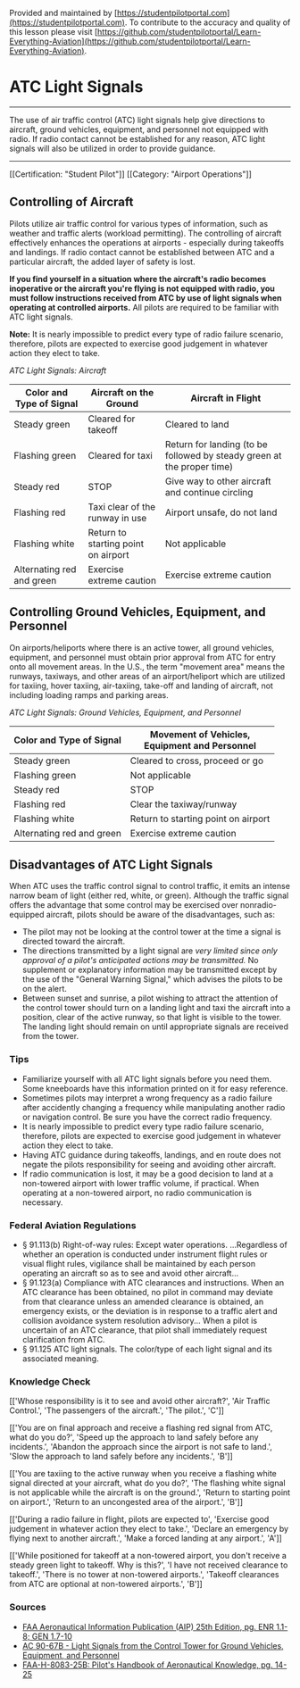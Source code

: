 <!--

*************************************************
Copyright © 2018 by Othneil I. Drew and Student Pilot Portal.

None of the material in this Work supersedes any documents,
procedures, or regulations issued by the Federal Aviation
Administration.

The Licensors does NOT claim copyright on any material published herein
that was taken from United States government sources.

Licensed under the Apache License, Version 2.0 (the "License");
you may not use this file except in compliance with the License.
You may obtain a copy of the License at

http://www.apache.org/licenses/LICENSE-2.0

Unless required by applicable law or agreed to in writing, software
distributed under the License is distributed on an "AS IS" BASIS,
WITHOUT WARRANTIES OR CONDITIONS OF ANY KIND, either express or implied.
See the License for the specific language governing permissions and
limitations under the License.

-->
Provided and maintained by [https://studentpilotportal.com](https://studentpilotportal.com). To contribute to the accuracy and quality of this lesson please visit [https://github.com/studentpilotportal/Learn-Everything-Aviation](https://github.com/studentpilotportal/Learn-Everything-Aviation).

<!-- DO NOT CHANGE OR ALTER TEXT ABOVE -->



# ATC Light Signals

---

The use of air traffic control (ATC) light signals help give directions to aircraft, ground vehicles, equipment, and personnel not equipped with radio. If radio contact cannot be established for any reason, ATC light signals will also be utilized in order to provide guidance.

---


[[Certification: "Student Pilot"]]
[[Category: "Airport Operations"]]



## Controlling of Aircraft

Pilots utilize air traffic control for various types of information, such as weather and traffic alerts (workload permitting). The controlling of aircraft effectively enhances the operations at airports - especially during takeoffs and landings. If radio contact cannot be established between ATC and a particular aircraft, the added layer of safety is lost.

**If you find yourself in a situation where the aircraft's radio becomes inoperative or the aircraft you're flying is not equipped with radio, you must follow instructions received from ATC by use of light signals when operating at controlled airports.** All pilots are required to be familiar with ATC light signals.

**Note:** It is nearly impossible to predict every type of radio failure scenario, therefore, pilots are expected to exercise good judgement in whatever action they elect to take.

_ATC Light Signals: Aircraft_

Color and Type of Signal | Aircraft on the Ground | Aircraft in Flight
------------- | ------------- | ------------- |
Steady green | Cleared for takeoff | Cleared to land
Flashing green | Cleared for taxi | Return for landing (to be followed by steady green at the proper time)
Steady red | STOP | Give way to other aircraft and continue circling
Flashing red | Taxi clear of the runway in use | Airport unsafe, do not land
Flashing white | Return to starting point on airport | Not applicable
Alternating red and green | Exercise extreme caution | Exercise extreme caution



## Controlling Ground Vehicles, Equipment, and Personnel

On airports/heliports where there is an active tower, all ground vehicles, equipment, and personnel must obtain prior approval from ATC for entry onto all movement areas. In the U.S., the term "movement area" means the runways, taxiways, and other areas of an airport/heliport which are utilized for taxiing, hover taxiing, air-taxiing, take-off and landing of aircraft, not including loading ramps and parking areas.

_ATC Light Signals: Ground Vehicles, Equipment, and Personnel_

Color and Type of Signal | Movement of Vehicles,<br />Equipment and Personnel
------------- | -------------
Steady green | Cleared to cross, proceed or go
Flashing green | Not applicable
Steady red | STOP
Flashing red | Clear the taxiway/runway
Flashing white | Return to starting point on airport
Alternating red and green | Exercise extreme caution



## Disadvantages of ATC Light Signals

When ATC uses the traffic control signal to control traffic, it emits an intense narrow beam of light (either red, white, or green). Although the traffic signal offers the advantage that some control may be exercised over nonradio-equipped aircraft, pilots should be aware of the disadvantages, such as:
- The pilot may not be looking at the control tower at the time a signal is directed toward the aircraft.
- The directions transmitted by a light signal are _very limited since only approval of a pilot's anticipated actions may be transmitted._ No supplement or explanatory information may be transmitted except by the use of the "General Warning Signal," which advises the pilots to be on the alert.
- Between sunset and sunrise, a pilot wishing to attract the attention of the control tower should turn on a landing light and taxi the aircraft into a position, clear of the active runway, so that light is visible to the tower. The landing light should remain on until appropriate signals are received from the tower.



### Tips

- Familiarize yourself with all ATC light signals before you need them. Some kneeboards have this information printed on it for easy reference.
- Sometimes pilots may interpret a wrong frequency as a radio failure after accidently changing a frequency while manipulating another radio or navigation control. Be sure you have the correct radio frequency.
- It is nearly impossible to predict every type radio failure scenario, therefore, pilots are expected to exercise good judgement in whatever action they elect to take.
- Having ATC guidance during takeoffs, landings, and en route does not negate the pilots responsibility for seeing and avoiding other aircraft.
- If radio communication is lost, it may be a good decision to land at a non-towered airport with lower traffic volume, if practical. When operating at a non-towered airport, no radio communication is necessary.



### Federal Aviation Regulations

- <span class="badge-warning font-w700 px-1">&#167; 91.113(b)</span> Right-of-way rules: Except water operations. ...Regardless of whether an operation is conducted under instrument flight rules or visual flight rules, vigilance shall be maintained by each person operating an aircraft so as to see and avoid other aircraft...
- <span class="badge-warning font-w700 px-1">&#167; 91.123(a)</span> Compliance with ATC clearances and instructions. When an ATC clearance has been obtained, no pilot in command may deviate from that clearance unless an amended clearance is obtained, an emergency exists, or the deviation is in response to a traffic alert and collision avoidance system resolution advisory... When a pilot is uncertain of an ATC clearance, that pilot shall immediately request clarification from ATC.
- <span class="badge-warning font-w700 px-1">&#167; 91.125</span> ATC light signals. The color/type of each light signal and its associated meaning.



### Knowledge Check

[['Whose responsibility is it to see and avoid other aircraft?', 'Air Traffic Control.', 'The passengers of the aircraft.', 'The pilot.', 'C']]

[['You are on final approach and receive a flashing red signal from ATC, what do you do?', 'Speed up the approach to land safely before any incidents.', 'Abandon the approach since the airport is not safe to land.', 'Slow the approach to land safely before any incidents.', 'B']]

[['You are taxiing to the active runway when you receive a flashing white signal directed at your aircraft, what do you do?', 'The flashing white signal is not applicable while the aircraft is on the ground.', 'Return to starting point on airport.', 'Return to an uncongested area of the airport.', 'B']]

[['During a radio failure in flight, pilots are expected to', 'Exercise good judgement in whatever action they elect to take.', 'Declare an emergency by flying next to another aircraft.', 'Make a forced landing at any airport.', 'A']]

[['While positioned for takeoff at a non-towered airport, you don't receive a steady green light to takeoff. Why is this?', 'I have not received clearance to takeoff.', 'There is no tower at non-towered airports.', 'Takeoff clearances from ATC are optional at non-towered airports.', 'B']]



### Sources

- [FAA Aeronautical Information Publication (AIP) 25th Edition, pg. ENR 1.1-8; GEN 1.7-10](https://www.faa.gov/air_traffic/publications)
- [AC 90-67B - Light Signals from the Control Tower for Ground Vehicles, Equipment, and Personnel](https://www.faa.gov/regulations_policies/advisory_circulars/index.cfm/go/document.information/documentID/23122)
- [FAA-H-8083-25B: Pilot's Handbook of Aeronautical Knowledge, pg. 14-25](http://studentpilotportal.com/books/aeronautical-knowledge-handbook)
